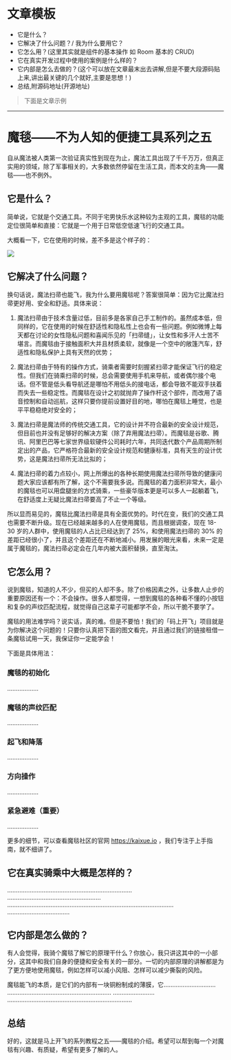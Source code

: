 # 文章模板

- 它是什么？
- 它解决了什么问题？/ 我为什么要用它？
- 它怎么用？(这里其实就是组件的基本操作 如 Room 基本的 CRUD)
- 它在真实开发过程中使用的案例是什么样的？
- 它内部是怎么去做的？(这个可以放在文章最末出去讲解,但是不要大段源码贴上来,讲出最关键的几个就好,主要是思想！)
- 总结,附源码地址(开源地址)

> 下面是文章示例

---------

# 魔毯——不为人知的便捷工具系列之五

自从魔法被人类第一次验证真实性到现在为止，魔法工具出现了千千万万，但真正实用的领域，除了军事相关的，大多数依然停留在生活工具，而本文的主角——魔毯——也不例外。

## 它是什么？

简单说，它就是个交通工具。不同于宅男快乐水这种较为主观的工具，魔毯的功能定位很简单和直接：它就是一个用于日常低空低速飞行的交通工具。

大概看一下，它在使用的时候，差不多是这个样子的：

![](https://ws2.sinaimg.cn/large/006tNc79gy1fzfhznpm0jj30go0ci75y.jpg)

## 它解决了什么问题？

换句话说，魔法扫帚也能飞，我为什么要用魔毯呢？答案很简单：因为它比魔法扫帚更好用、安全和舒适。具体来说：

1. 魔法扫帚由于技术含量过低，目前多是各家自己手工制作的。虽然成本低，但同样的，它在使用的时候在舒适性和隐私性上也会有一些问题。例如微博上每天都在讨论的女性隐私问题和喜闻乐见的「扫帚缝」，让女性和多汗人士苦不堪言。而魔毯由于接触面积大并且材质柔软，就像是一个空中的敞篷汽车，舒适性和隐私保护上具有天然的优势；

1. 魔法扫帚由于特有的操作方式，骑乘者需要时刻握紧扫帚才能保证飞行的稳定性。但我们在骑乘扫帚的时候，总会需要使用手机来导航，或者偶尔接个电话。但不管是低头看导航还是哪怕不用低头的接电话，都会导致不能双手扶着而失去一些稳定性。而魔毯在设计之初就抛弃了操作杆这个部件，而改用了语音控制和自动巡航，这样只要你提前设置好目的地，哪怕在魔毯上睡觉，也是平平稳稳绝对安全的；

1. 魔法扫帚是魔法师的传统交通工具，它的设计并不符合最新的安全设计规范，但目前也并没有足够好的解决方案（除了弃用魔法扫帚）。而魔毯是谷歌、腾讯、阿里巴巴等七家世界级软硬件公司耗时六年，共同迭代数个产品周期所制定出的产品，它严格符合最新的安全设计规范和健康标准，具有天生的设计优势，这是魔法扫帚所无法比拟的；

1. 魔法扫帚的着力点较小，网上所爆出的各种长期使用魔法扫帚所导致的健康问题大家应该都有所了解，这个不需要我多说。而魔毯的着力面积非常大，最小的魔毯也可以用盘腿坐的方式骑乘，一些豪华版本更是可以多人一起躺着飞，在舒适度上无疑比魔法扫帚要高了不止一个等级。

所以显而易见的，魔毯比魔法扫帚是具有全面优势的。时代在变，我们的交通工具也需要不断升级。现在已经越来越多的人在使用魔毯，而且根据调查，现在 18-30 岁的人群中，使用魔毯的人占比已经达到了 25%，和使用魔法扫帚的 30% 的差距已经很小了，并且这个差距还在不断地减小。用发展的眼光来看，未来一定是属于魔毯的，魔法扫帚必定会在几年内被大面积替换，直至淘汰。

## 它怎么用？

说到魔毯，知道的人不少，但买的人却不多。除了价格因素之外，让多数人止步的重要原因还有一个：不会操作。很多人都觉得，一想到魔毯的各种看不懂的小按钮和复杂的声纹匹配流程，就觉得自己这辈子可能都学不会，所以干脆不要学了。

魔毯的用法难学吗？说实话，真的难。但是不要怕！我们的「码上开飞」项目就是为你解决这个问题的！只要你认真把下面的图文看完，并且通过我们的链接租借一条魔毯试用一天，我保证你一定能学会！

下面是具体用法：

### 魔毯的初始化

………………

### 魔毯的声纹匹配

………………

### 起飞和降落

………………

### 方向操作

………………

### 紧急避难（重要）

………………

更多的细节，可以查看魔毯社区的官网 https://kaixue.io ，我们专注于上手指南，就不细讲了。

## 它在真实骑乘中大概是怎样的？

………………………………………………………………
………………………………………………
……………………………………………………………………………………
………………………………

## 它内部是怎么做的？

有人会觉得，我骑个魔毯了解它的原理干什么？你放心，我只讲这其中的一小部分，这其中和我们自身的便捷和安全有关的一部分。一切的内部原理的讲解都是为了更方便地使用魔毯，例如怎样可以减小风阻、怎样可以减少撕裂的风险。

魔毯能飞的本质，是它们的内部有一块铜粉制成的薄膜，它…………………………
……………………………………………………
……………………
………………………………………………………………

## 总结

好的，这就是马上开飞的系列教程之五——魔毯的介绍。希望可以帮到每一个对魔毯有兴趣、有质疑，希望有更多了解的人。
